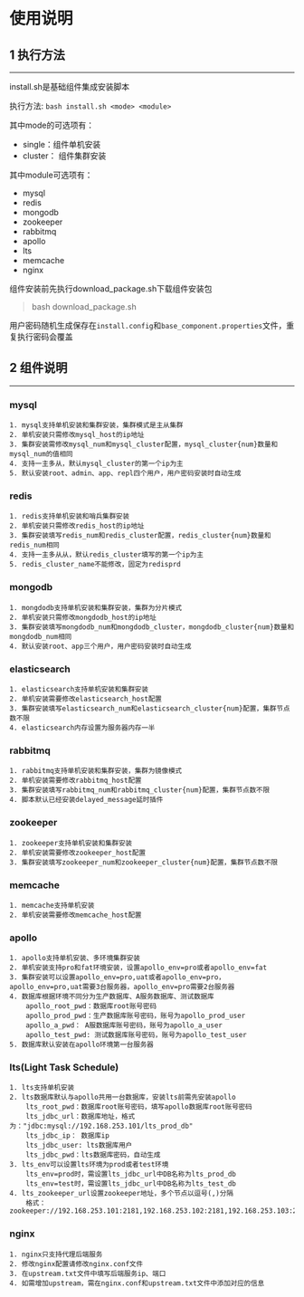 # 使用说明

## 1 执行方法

---
install.sh是基础组件集成安装脚本

执行方法: `bash install.sh <mode> <module>`

其中mode的可选项有：

- single：组件单机安装
- cluster： 组件集群安装

其中module可选项有：

- mysql
- redis
- mongodb
- zookeeper
- rabbitmq
- apollo
- lts
- memcache
- nginx

组件安装前先执行download_package.sh下载组件安装包
> bash download_package.sh

用户密码随机生成保存在`install.config`和`base_component.properties`文件，重复执行密码会覆盖

## 2 组件说明

---

### mysql

    1. mysql支持单机安装和集群安装，集群模式是主从集群
    2. 单机安装只需修改mysql_host的ip地址
    3. 集群安装需修改mysql_num和mysql_cluster配置，mysql_cluster{num}数量和mysql_num的值相同
    4. 支持一主多从，默认mysql_cluster的第一个ip为主
    5. 默认安装root、admin、app、repl四个用户，用户密码安装时自动生成

### redis

    1. redis支持单机安装和哨兵集群安装
    2. 单机安装只需修改redis_host的ip地址
    3. 集群安装填写redis_num和redis_cluster配置，redis_cluster{num}数量和redis_num相同
    4. 支持一主多从从，默认redis_cluster填写的第一个ip为主
    5. redis_cluster_name不能修改，固定为redisprd

### mongodb

    1. mongdodb支持单机安装和集群安装，集群为分片模式
    2. 单机安装只需修改mongdodb_host的ip地址
    3. 集群安装填写mongdodb_num和mongdodb_cluster，mongdodb_cluster{num}数量和mongdodb_num相同
    4. 默认安装root、app三个用户，用户密码安装时自动生成

### elasticsearch

    1. elasticsearch支持单机安装和集群安装
    2. 单机安装需要修改elasticsearch_host配置
    3. 集群安装填写elasticsearch_num和elasticsearch_cluster{num}配置，集群节点数不限
    4. elasticsearch内存设置为服务器内存一半

### rabbitmq

    1. rabbitmq支持单机安装和集群安装，集群为镜像模式
    2. 单机安装需要修改rabbitmq_host配置
    3. 集群安装填写rabbitmq_num和rabbitmq_cluster{num}配置，集群节点数不限
    4. 脚本默认已经安装delayed_message延时插件

### zookeeper

    1. zookeeper支持单机安装和集群安装
    2. 单机安装需要修改zookeeper_host配置
    3. 集群安装填写zookeeper_num和zookeeper_cluster{num}配置，集群节点数不限

### memcache

    1. memcache支持单机安装
    2. 单机安装需要修改memcache_host配置

### apollo

    1. apollo支持单机安装、多环境集群安装
    2. 单机安装支持pro和fat环境安装，设置apollo_env=pro或者apollo_env=fat
    3. 集群安装可以设置apollo_env=pro,uat或者apollo_env=pro，apollo_env=pro,uat需要3台服务器，apollo_env=pro需要2台服务器
    4. 数据库根据环境不同分为生产数据库、A服务数据库、测试数据库
        apollo_root_pwd：数据库root账号密码
        apollo_prod_pwd：生产数据库账号密码，账号为apollo_prod_user
        apollo_a_pwd： A服数据库账号密码，账号为apollo_a_user
        apollo_test_pwd: 测试数据库账号密码，账号为apollo_test_user
    5. 数据库默认安装在apollo环境第一台服务器

### lts(Light Task Schedule)

    1. lts支持单机安装
    2. lts数据库默认与apollo共用一台数据库，安装lts前需先安装apollo
        lts_root_pwd：数据库root账号密码，填写apollo数据库root账号密码
        lts_jdbc_url：数据库地址，格式为："jdbc:mysql://192.168.253.101/lts_prod_db"
        lts_jdbc_ip： 数据库ip
        lts_jdbc_user: lts数据库用户
        lts_jdbc_pwd：lts数据库密码，自动生成
    3. lts_env可以设置lts环境为prod或者test环境
        lts_env=prod时，需设置lts_jdbc_url中DB名称为lts_prod_db
        lts_env=test时，需设置lts_jdbc_url中DB名称为lts_test_db
    4. lts_zookeeper_url设置zookeeper地址，多个节点以逗号(,)分隔
        格式：zookeeper://192.168.253.101:2181,192.168.253.102:2181,192.168.253.103:2181

### nginx

    1. nginx只支持代理后端服务
    2. 修改nginx配置请修改nginx.conf文件
    3. 在upstream.txt文件中填写后端服务ip、端口
    4. 如需增加upstream，需在nginx.conf和upstream.txt文件中添加对应的信息

